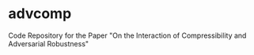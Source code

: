 # advcomp
Code Repository for the Paper "On the Interaction of Compressibility and Adversarial Robustness"
